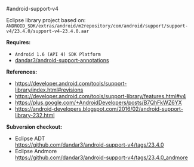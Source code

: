#android-support-v4

Eclipse library project based on:<br/>
`ANDROID_SDK/extras/android/m2repository/com/android/support/support-v4/23.4.0/support-v4-23.4.0.aar`

**Requires:**
- `Android 1.6 (API 4) SDK Platform`
- [dandar3/android-support-annotations](https://github.com/dandar3/android-support-annotations)

**References:**
- https://developer.android.com/tools/support-library/index.html#revisions
- https://developer.android.com/tools/support-library/features.html#v4
- https://plus.google.com/+AndroidDevelopers/posts/B7QhFkWZ6YX
- https://android-developers.blogspot.com/2016/02/android-support-library-232.html

**Subversion checkout:**
- Eclipse ADT<br/>
  https://github.com/dandar3/android-support-v4/tags/23.4.0
- Eclipse Andmore<br/>
  https://github.com/dandar3/android-support-v4/tags/23.4.0_andmore